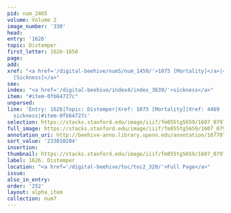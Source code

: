 ```yaml
---
pid: num_2465
volume: Volume 2
image_number: '330'
head:
entry: '1626'
topic: Distemper
first_letter: 1626-1650
page:
add:
xref: "<a href='/digital-beehive/num5/num_1450/'>1075 [Mortality]</a>|<a href='/digital-beehive/num10/num_3454/'>4469
  [Sickness]</a>"
see:
index: "<a href='/digital-beehive/index4/index_3639/'>sickness</a>"
item: "#item-0fb64727c"
unparsed:
line: 'Entry: 1626|Topic: Distemper|Xref: 1075 [Mortality]|Xref: 4469 [Sickness]|Index:
  sickness|#item-0fb64727c'
selection: https://stacks.stanford.edu/image/iiif/fm855tg5659/1607_0797/895,284,2912,958/full/0/default.jpg
full_image: https://stacks.stanford.edu/image/iiif/fm855tg5659/1607_0797/full/full/0/default.jpg
annotation_uri: http://beehive-anno.library.upenn.edu/annotation/1677076057826
sort_value: '233010284'
insertion:
thumbnail: https://stacks.stanford.edu/image/iiif/fm855tg5659/1607_0797/895,284,600,180/250,/0/default.jpg
label: 1626. Distemper
location: "<a href='/digital-beehive/toc/toc2_320/'>Full Page</a>"
issue:
also_in_entry:
order: '252'
layout: alpha_item
collection: num7
---
```


